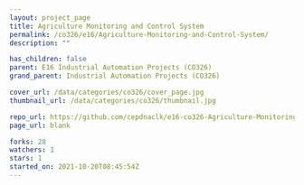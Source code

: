 ```yaml
---
layout: project_page
title: Agriculture Monitoring and Control System
permalink: /co326/e16/Agriculture-Monitoring-and-Control-System/
description: ""

has_children: false
parent: E16 Industrial Automation Projects (CO326)
grand_parent: Industrial Automation Projects (CO326)

cover_url: /data/categories/co326/cover_page.jpg
thumbnail_url: /data/categories/co326/thumbnail.jpg

repo_url: https://github.com/cepdnaclk/e16-co326-Agriculture-Monitoring-and-Control-System
page_url: blank

forks: 28
watchers: 1
stars: 1
started_on: 2021-10-20T08:45:54Z
---
```



